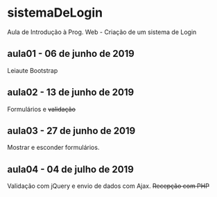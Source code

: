 # sistemaDeLogin
Aula de Introdução à Prog. Web - Criação de um sistema de Login

## aula01 - 06 de junho de 2019
Leiaute Bootstrap

## aula02 - 13 de junho de 2019
Formulários e ~~validação~~

## aula03 - 27 de junho de 2019
Mostrar e esconder formulários.

## aula04 - 04 de julho de 2019
Validação com jQuery e envio de 
dados com Ajax. ~~Recepção com PHP~~


